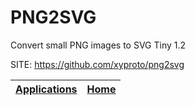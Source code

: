 # PNG2SVG

 Convert small PNG images to SVG Tiny 1.2

 SITE: https://github.com/xyproto/png2svg

 | [Applications](https://portable-linux-apps.github.io/apps.html) | [Home](https://portable-linux-apps.github.io)
 | --- | --- |

